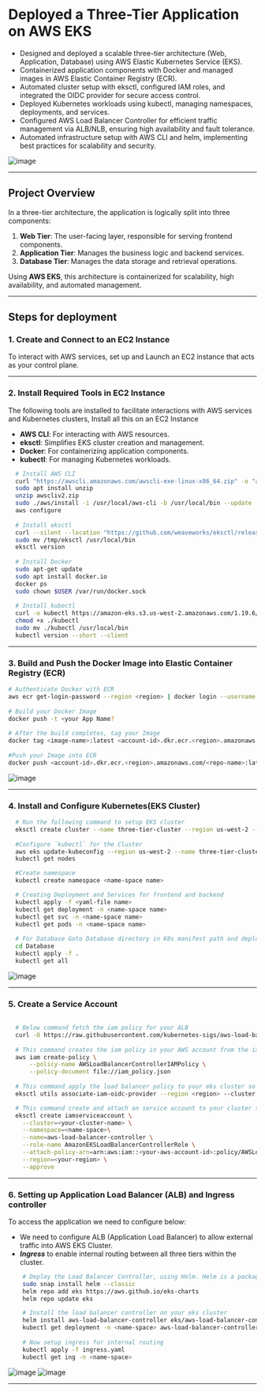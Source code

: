 # Deployed a Three-Tier Application on AWS EKS

- Designed and deployed a scalable three-tier architecture (Web, Application, Database) using AWS Elastic Kubernetes Service (EKS).
- Containerized application components with Docker and managed images in AWS Elastic Container Registry (ECR).
- Automated cluster setup with eksctl, configured IAM roles, and integrated the OIDC provider for secure access control.
- Deployed Kubernetes workloads using kubectl, managing namespaces, deployments, and services.
- Configured AWS Load Balancer Controller for efficient traffic management via ALB/NLB, ensuring high availability and fault tolerance.
- Automated infrastructure setup with AWS CLI and helm, implementing best practices for scalability and security.
  
![image](https://github.com/user-attachments/assets/38ec4ed7-35e4-4d00-8a28-14a40b248966)

---

## Project Overview

In a three-tier architecture, the application is logically split into three components:

1. **Web Tier**: The user-facing layer, responsible for serving frontend components.
2. **Application Tier**: Manages the business logic and backend services.
3. **Database Tier**: Manages the data storage and retrieval operations.

Using **AWS EKS**, this architecture is containerized for scalability, high availability, and automated management.

---

## Steps for deployment


### 1. Create and Connect to an EC2 Instance
To interact with AWS services, set up and Launch an EC2 instance that acts as your control plane.

---

### 2. Install Required Tools in EC2 Instance
The following tools are installed to facilitate interactions with AWS services and Kubernetes clusters, Install all this on an EC2 Instance
- **AWS CLI**: For interacting with AWS resources.
- **eksctl**: Simplifies EKS cluster creation and management.
- **Docker**: For containerizing application components.
- **kubectl**: For managing Kubernetes workloads.

```bash
  # Install AWS CLI
  curl "https://awscli.amazonaws.com/awscli-exe-linux-x86_64.zip" -o "awscliv2.zip"
  sudo apt install unzip
  unzip awscliv2.zip
  sudo ./aws/install -i /usr/local/aws-cli -b /usr/local/bin --update
  aws configure
  
  # Install eksctl
  curl --silent --location "https://github.com/weaveworks/eksctl/releases/latest/download/eksctl_$(uname -s)_amd64.tar.gz" | tar xz -C /tmp
  sudo mv /tmp/eksctl /usr/local/bin
  eksctl version
  
  # Install Docker
  sudo apt-get update
  sudo apt install docker.io
  docker ps
  sudo chown $USER /var/run/docker.sock
  
  # Install kubectl
  curl -o kubectl https://amazon-eks.s3.us-west-2.amazonaws.com/1.19.6/2021-01-05/bin/linux/amd64/kubectl
  chmod +x ./kubectl
  sudo mv ./kubectl /usr/local/bin
  kubectl version --short --client
  ```
---

### 3. Build and Push the Docker Image into Elastic Container Registry (ECR)
  ```bash
  # Authenticate Docker with ECR
  aws ecr get-login-password --region <region> | docker login --username AWS --password-stdin <account-id>.dkr.ecr.<region>.amazonaws.com
      
  # Build your Docker Image
  docker push -t <your App Name?
      
  # After the build completes, tag your Image
  docker tag <image-name>:latest <account-id>.dkr.ecr.<region>.amazonaws.com/<repo-name>:latest
      
  #Push your Image into ECR
  docker push <account-id>.dkr.ecr.<region>.amazonaws.com/<repo-name>:latest
  ```
![image](https://github.com/user-attachments/assets/38cca81c-7451-4708-a6d7-628b90ce29a2)

---

### 4. Install and Configure Kubernetes(EKS Cluster)

  ```bash
    # Run the following command to setup EKS cluster
    eksctl create cluster --name three-tier-cluster --region us-west-2 --node-type t2.medium --nodes-min 2 --nodes-max 2
    
    #Configure `kubectl` for the Cluster
    aws eks update-kubeconfig --region us-west-2 --name three-tier-cluster
    kubectl get nodes

    #Create namespace
    kubectl create namespace <name-space name>

    # Creating Deployment and Services for frontend and backend
    kubectl apply -f <yaml-file name>
    kubectl get deployment -n <name-space name>
    kubectl get svc -n <name-space name>
    kubectl get pods -n <name-space name>
    
    # For Database Goto Database directory in K8s manifest path and deployment the apps
    cd Database
    kubectl apply -f .
    kubectl get all
  ```

![image](https://github.com/user-attachments/assets/2dc431b8-2a2c-4d94-9017-ce0aa318c90b)

---
### 5. Create a Service Account 

  ```bash
      
    # Below command fetch the iam policy for your ALB
    curl -O https://raw.githubusercontent.com/kubernetes-sigs/aws-load-balancer-controller/v2.5.4/docs/install/iam_policy.json
    
    # This command creates the iam policy in your AWS account from the iam_policy.json file 
    aws iam create-policy \
        --policy-name AWSLoadBalancerControllerIAMPolicy \
        --policy-document file://iam_policy.json
    
    # This command apply the load balancer policy to your eks cluster so that your eks cluster is working with your load balancer according to the policy
    eksctl utils associate-iam-oidc-provider --region <region> --cluster <cluster-name> --approve
  
    # This command create and attach an service account to your cluster so that your cluster is allowed to work with load balancer service.
    eksctl create iamserviceaccount \
      --cluster=<your-cluster-name> \
      --namespace=<name-space>\
      --name=aws-load-balancer-controller \
      --role-name AmazonEKSLoadBalancerControllerRole \
      --attach-policy-arn=arn:aws:iam::<your-aws-account-id>:policy/AWSLoadBalancerControllerIAMPolicy \
      --region=<your-region> \
      --approve
```
---

### 6. Setting up Application Load Balancer (ALB) and Ingress controller

To access the application we need to configure below:
- We need to configure ALB (Application Load Balancer) to allow external traffic into AWS EKS Cluster.
- ***Ingress*** to enable internal routing between all three tiers within the cluster.
  
``` bash
    # Deploy the Load Balancer Controller, using Helm. Helm is a package manager for Kubernetes that simplifies deploying and managing applications on a Kubernetes cluster
    sudo snap install helm --classic
    helm repo add eks https://aws.github.io/eks-charts
    helm repo update eks

    # Install the load balancer controller on your eks cluster
    helm install aws-load-balancer-controller eks/aws-load-balancer-controller -n <name-space> --set clusterName=my-cluster --set serviceAccount.create=false --set serviceAccount.name=aws-load-balancer-controller
    kubectl get deployment -n <name-space> aws-load-balancer-controller
    
    # Now setup ingress for internal routing
    kubectl apply -f ingress.yaml
    kubectl get ing -n <name-space>
```
 

![image](https://github.com/user-attachments/assets/67c77f1b-f658-49d7-abec-83ce5e84f21d)
![image](https://github.com/user-attachments/assets/a74cfdc8-5f75-420d-8caf-471390215ee5)

---
